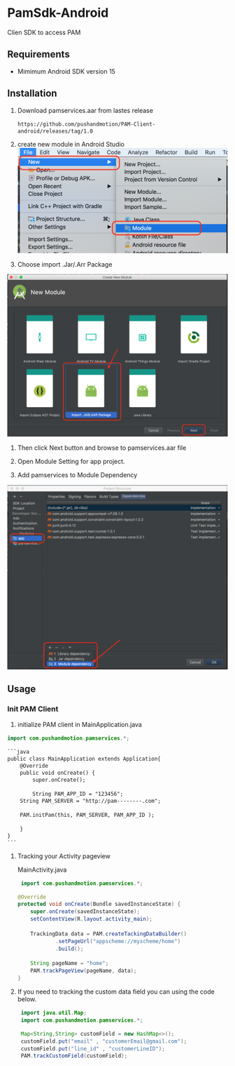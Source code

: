 # PamSdk-Android
Clien SDK to access PAM

## Requirements

 * Mimimum Android SDK version 15

## Installation

 1. Download pamservices.aar from lastes release

    ```
    https://github.com/pushandmotion/PAM-Client-android/releases/tag/1.0
    ```
    
 1. create new module in Android Studio
 ![create new module](https://raw.githubusercontent.com/pushandmotion/PAM-Client-android/master/readme_image/new_module.png)

 1. Choose import .Jar/.Arr Package
 
 ![import arr](https://raw.githubusercontent.com/pushandmotion/PAM-Client-android/master/readme_image/import.png)
 
 1. Then click Next button and browse to pamservices.aar file
 
 1. Open Module Setting for app project.
 
 1. Add pamservices to Module Dependency
 
 ![add pamservice to module dependency](https://raw.githubusercontent.com/pushandmotion/PAM-Client-android/master/readme_image/dependency.png)
 
## Usage

### Init PAM Client

 1. initialize PAM client in MainApplication.java
 ```java
 import com.pushandmotion.pamservices.*;
 ```
 
    ```java
    public class MainApplication extends Application{
        @Override
        public void onCreate() {
            super.onCreate();

            String PAM_APP_ID = "123456";
        String PAM_SERVER = "http://pam--------.com";

        PAM.initPam(this, PAM_SERVER, PAM_APP_ID );

        }
    }   
    ```
    
 1. Tracking your Activity pageview 
 
    MainActivity.java
    
    ```java
     import com.pushandmotion.pamservices.*;
    ```
   
    ```java
    @Override
    protected void onCreate(Bundle savedInstanceState) {
        super.onCreate(savedInstanceState);
        setContentView(R.layout.activity_main);

        TrackingData data = PAM.createTackingDataBuilder()
                .setPageUrl("appscheme://myscheme/home")
                .build();
        
        String pageName = "home";
        PAM.trackPageView(pageName, data);
    }
    ```
  
 1. If you need to tracking the custom data field you can using the code below.
 
    ```java
     import java.util.Map;
     import com.pushandmotion.pamservices.*;
    ```
     
    ```java
     Map<String,String> customField = new HashMap<>();
     customField.put("email" , "customerEmail@gmail.com");
     customField.put("line_id" , "customerLineID");
     PAM.trackCustomField(customField);
    ```
     
